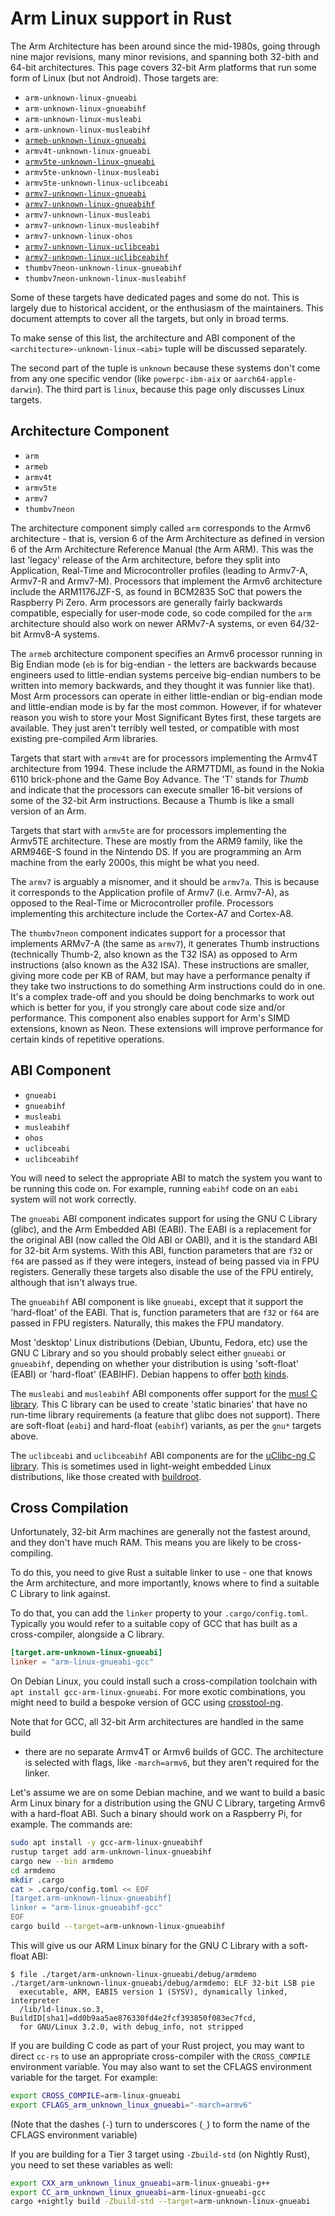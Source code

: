 # Arm Linux support in Rust

The Arm Architecture has been around since the mid-1980s, going through nine
major revisions, many minor revisions, and spanning both 32-bith and 64-bit
architectures. This page covers 32-bit Arm platforms that run some form of
Linux (but not Android). Those targets are:

* `arm-unknown-linux-gnueabi`
* `arm-unknown-linux-gnueabihf`
* `arm-unknown-linux-musleabi`
* `arm-unknown-linux-musleabihf`
* [`armeb-unknown-linux-gnueabi`](armeb-unknown-linux-gnueabi.md)
* `armv4t-unknown-linux-gnueabi`
* [`armv5te-unknown-linux-gnueabi`](armv5te-unknown-linux-gnueabi.md)
* `armv5te-unknown-linux-musleabi`
* `armv5te-unknown-linux-uclibceabi`
* [`armv7-unknown-linux-gnueabi`](armv7-unknown-linux-gnueabi.md)
* [`armv7-unknown-linux-gnueabihf`](armv7-unknown-linux-gnueabi.md)
* `armv7-unknown-linux-musleabi`
* `armv7-unknown-linux-musleabihf`
* `armv7-unknown-linux-ohos`
* [`armv7-unknown-linux-uclibceabi`](armv7-unknown-linux-uclibceabi.md)
* [`armv7-unknown-linux-uclibceabihf`](armv7-unknown-linux-uclibceabihf.md)
* `thumbv7neon-unknown-linux-gnueabihf`
* `thumbv7neon-unknown-linux-musleabihf`

Some of these targets have dedicated pages and some do not. This is largely
due to historical accident, or the enthusiasm of the maintainers. This
document attempts to cover all the targets, but only in broad terms.

To make sense of this list, the architecture and ABI component of the
`<architecture>-unknown-linux-<abi>` tuple will be discussed separately.

The second part of the tuple is `unknown` because these systems don't come
from any one specific vendor (like `powerpc-ibm-aix` or
`aarch64-apple-darwin`). The third part is `linux`, because this page only
discusses Linux targets.

## Architecture Component

* `arm`
* `armeb`
* `armv4t`
* `armv5te`
* `armv7`
* `thumbv7neon`

The architecture component simply called `arm` corresponds to the Armv6
architecture - that is, version 6 of the Arm Architecture as defined in
version 6 of the Arm Architecture Reference Manual (the Arm ARM). This was the
last 'legacy' release of the Arm architecture, before they split into
Application, Real-Time and Microcontroller profiles (leading to Armv7-A,
Armv7-R and Armv7-M). Processors that implement the Armv6 architecture include
the ARM1176JZF-S, as found in BCM2835 SoC that powers the Raspberry Pi Zero.
Arm processors are generally fairly backwards compatible, especially for
user-mode code, so code compiled for the `arm` architecture should also work
on newer ARMv7-A systems, or even 64/32-bit Armv8-A systems.

The `armeb` architecture component specifies an Armv6 processor running in Big
Endian mode (`eb` is for big-endian - the letters are backwards because
engineers used to little-endian systems perceive big-endian numbers to be
written into memory backwards, and they thought it was funnier like that).
Most Arm processors can operate in either little-endian or big-endian mode and
little-endian mode is by far the most common. However, if for whatever reason
you wish to store your Most Significant Bytes first, these targets are
available. They just aren't terribly well tested, or compatible with most
existing pre-compiled Arm libraries.

Targets that start with `armv4t` are for processors implementing the Armv4T
architecture from 1994. These include the ARM7TDMI, as found in the Nokia 6110
brick-phone and the Game Boy Advance. The 'T' stands for *Thumb* and indicate
that the processors can execute smaller 16-bit versions of some of the 32-bit
Arm instructions. Because a Thumb is like a small version of an Arm.

Targets that start with `armv5te` are for processors implementing the Armv5TE
architecture. These are mostly from the ARM9 family, like the ARM946E-S found
in the Nintendo DS. If you are programming an Arm machine from the early
2000s, this might be what you need.

The `armv7` is arguably a misnomer, and it should be `armv7a`. This is because
it corresponds to the Application profile of Armv7 (i.e. Armv7-A), as opposed
to the Real-Time or Microcontroller profile. Processors implementing this
architecture include the Cortex-A7 and Cortex-A8.

The `thumbv7neon` component indicates support for a processor that implements
ARMv7-A (the same as `armv7`), it generates Thumb instructions (technically
Thumb-2, also known as the T32 ISA) as opposed to Arm instructions (also known
as the A32 ISA). These instructions are smaller, giving more code per KB of
RAM, but may have a performance penalty if they take two instructions to do
something Arm instructions could do in one. It's a complex trade-off and you
should be doing benchmarks to work out which is better for you, if you
strongly care about code size and/or performance. This component also enables
support for Arm's SIMD extensions, known as Neon. These extensions will
improve performance for certain kinds of repetitive operations.

## ABI Component

* `gnueabi`
* `gnueabihf`
* `musleabi`
* `musleabihf`
* `ohos`
* `uclibceabi`
* `uclibceabihf`

You will need to select the appropriate ABI to match the system you want to be
running this code on. For example, running `eabihf` code on an `eabi` system
will not work correctly.

The `gnueabi` ABI component indicates support for using the GNU C Library
(glibc), and the Arm Embedded ABI (EABI). The EABI is a replacement for the
original ABI (now called the Old ABI or OABI), and it is the standard ABI for
32-bit Arm systems. With this ABI, function parameters that are `f32` or `f64`
are passed as if they were integers, instead of being passed via in FPU
registers. Generally these targets also disable the use of the FPU entirely,
although that isn't always true.

The `gnueabihf` ABI component is like `gnueabi`, except that it support the
'hard-float' of the EABI. That is, function parameters that are `f32` or `f64`
are passed in FPU registers. Naturally, this makes the FPU mandatory.

Most 'desktop' Linux distributions (Debian, Ubuntu, Fedora, etc) use the GNU C
Library and so you should probably select either `gnueabi` or `gnueabihf`,
depending on whether your distribution is using 'soft-float' (EABI) or
'hard-float' (EABIHF). Debian happens to offer
[both](https://wiki.debian.org/ArmEabiPort)
[kinds](https://wiki.debian.org/ArmHardFloatPort).

The `musleabi` and `musleabihf` ABI components offer support for the [musl C
library](https://musl.libc.org/). This C library can be used to create 'static
binaries' that have no run-time library requirements (a feature that glibc
does not support). There are soft-float (`eabi`) and hard-float (`eabihf`)
variants, as per the `gnu*` targets above.

The `uclibceabi` and `uclibceabihf` ABI components are for the [uClibc-ng C
library](https://uclibc-ng.org/). This is sometimes used in light-weight
embedded Linux distributions, like those created with
[buildroot](https://www.buildroot.org/).

## Cross Compilation

Unfortunately, 32-bit Arm machines are generally not the fastest around, and
they don't have much RAM. This means you are likely to be cross-compiling.

To do this, you need to give Rust a suitable linker to use - one that knows
the Arm architecture, and more importantly, knows where to find a suitable C
Library to link against.

To do that, you can add the `linker` property to your `.cargo/config.toml`.
Typically you would refer to a suitable copy of GCC that has built as a
cross-compiler, alongside a C library.

```toml
[target.arm-unknown-linux-gnueabi]
linker = "arm-linux-gnueabi-gcc"
```

On Debian Linux, you could install such a cross-compilation toolchain with
`apt install gcc-arm-linux-gnueabi`. For more exotic combinations, you might
need to build a bespoke version of GCC using [crosstool-ng].

[crosstool-ng]: https://github.com/crosstool-ng/crosstool-ng

Note that for GCC, all 32-bit Arm architectures are handled in the same build
- there are no separate Armv4T or Armv6 builds of GCC. The architecture is
selected with flags, like `-march=armv6`, but they aren't required for the
linker.

Let's assume we are on some Debian machine, and we want to build a basic Arm
Linux binary for a distribution using the GNU C Library, targeting Armv6 with
a hard-float ABI. Such a binary should work on a Raspberry Pi, for example.
The commands are:

```bash
sudo apt install -y gcc-arm-linux-gnueabihf
rustup target add arm-unknown-linux-gnueabihf
cargo new --bin armdemo
cd armdemo
mkdir .cargo
cat > .cargo/config.toml << EOF
[target.arm-unknown-linux-gnueabihf]
linker = "arm-linux-gnueabihf-gcc"
EOF
cargo build --target=arm-unknown-linux-gnueabihf
```

This will give us our ARM Linux binary for the GNU C Library with a soft-float ABI:

```console
$ file ./target/arm-unknown-linux-gnueabi/debug/armdemo
./target/arm-unknown-linux-gnueabi/debug/armdemo: ELF 32-bit LSB pie
  executable, ARM, EABI5 version 1 (SYSV), dynamically linked, interpreter
  /lib/ld-linux.so.3, BuildID[sha1]=dd0b9aa5ae876330fd4e2fcf393850f083ec7fcd,
  for GNU/Linux 3.2.0, with debug_info, not stripped
```

If you are building C code as part of your Rust project, you may want to
direct `cc-rs` to use an appropriate cross-compiler with the `CROSS_COMPILE`
environment variable. You may also want to set the CFLAGS environment variable
for the target. For example:

```bash
export CROSS_COMPILE=arm-linux-gnueabi
export CFLAGS_arm_unknown_linux_gnueabi="-march=armv6"
```

(Note that the dashes (`-`) turn to underscores (`_`) to form the name of the
CFLAGS environment variable)

If you are building for a Tier 3 target using `-Zbuild-std` (on Nightly Rust),
you need to set these variables as well:

```bash
export CXX_arm_unknown_linux_gnueabi=arm-linux-gnueabi-g++
export CC_arm_unknown_linux_gnueabi=arm-linux-gnueabi-gcc
cargo +nightly build -Zbuild-std --target=arm-unknown-linux-gnueabi
```
